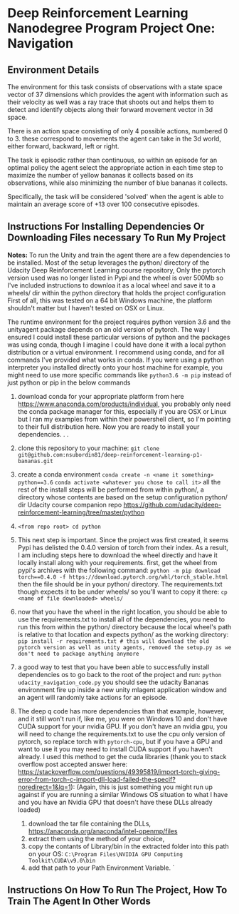 # Deep Reinforcement Learning Nanodegree Program Project One: Navigation

## Environment Details

The environment for this task consists of observations with  a state space vector of 37 dimensions which provides the agent with information such as their velocity as well was a ray trace that shoots out and helps them to detect and identify objects along their forward movement vector in 3d space. 

There is an action space consisting of only 4 possible actions, numbered 0 to 3. these correspond to movements the agent can take in the 3d world, either forward, backward, left or right. 

The task is episodic rather than continuous, so within an episode for an optimal policy the agent select the appropriate action in each time step to maximize the number of yellow bananas it collects based on its observations, while also minimizing the number of blue bananas it collects. 

Specifically, the task will be considered 'solved' when the agent is able to maintain an average score of +13 over 100 consecutive episodes. 

## Instructions For Installing Dependencies Or Downloading Files necessary To Run My Project

**Notes:** To run the Unity and train the agent there are a few dependencies to be installed. Most of the setup leverages the python/ directory 
of the Udacity Deep Reinforcement Learning course repository, Only the pytorch version used was no longer listed in Pypi and the wheel is over 500Mb
so I've included instructions to downloa it as a local wheel and save it to a wheels/ dir within the python directory that holds the project configuration
First of all, this was tested on a 64 bit Windows machine, the platform shouldn't matter but I haven't tested on OSX or Linux. 

The runtime environment for the project requires python version 3.6 and the unityagent package depends on an old version of pytorch. The way I ensured I could install these particular versions of python and the packages was using conda, though I imagine I could have done it
with a local python distribution or a virtual environment. I recommend using conda, and for all commands I've provided what works in conda. If you were using a python interpreter you installed directly onto your host machine for example, you might need to use more specific commands like `python3.6 -m pip` instead of just python or pip in the below commands

1. download conda for your appropriate platform from here https://www.anaconda.com/products/individual, you probably only need the conda package manager for this, especially if you are OSX or Linux but I ran my examples from within their powershell client, so I'm pointing to their full distribution here. Now you are ready to install your dependencies. . . 

2. clone this repository to your machine: `git clone git@github.com:nsubordin81/deep-reinforcement-learning-p1-bananas.git`

3. create a conda environment `conda create -n <name it something> python==3.6`
`conda activate <whatever you chose to call it>`
all the rest of the install steps will be performed from within python/, a directory whose contents are based on the setup configuration python/ dir Udacity course companion repo https://github.com/udacity/deep-reinforcement-learning/tree/master/python
 
4. `<from repo root> cd python`

5. This next step is important. Since the project was first created, it seems Pypi has delisted the 0.4.0 version of torch from their index. As a result, I am including steps here to download the wheel directly and have it locally install along with your requirements. first, get the wheel from pypi's archives with the following command: 
`python -m pip download torch==0.4.0 -f https://download.pytorch.org/whl/torch_stable.html`
then the file should be in your python/ directory. The requirements.txt though expects it to be under wheels/ so you'll want to copy it there: 
`cp <name of file downloaded> wheels/`

6. now that you have the wheel in the right location, you should be able to use the requirements.txt to install all of the dependencies, you need to run this from within the python/ directory because the local wheel's path is relative to that location and expects python/ as the working directory: 
`pip install -r requirements.txt # this will download the old pytorch version as well as unity agents, removed the setup.py as we don't need to package anything anymore`

7. a good way to test that you have been able to successfully install dependencies os to go back to the root of the project and run:
`python udacity_navigation_code.py`
you should see the udacity Bananas environment fire up inside a new unity mlagent application window and an agent will randomly take actions for an episode.

8. The deep q code has more dependencies than that example, however, and it still won't run if, like me, you were on Windows 10 and don't have CUDA support for your nvidia GPU. If you don't have an nvidia gpu, you will need to change the requirements.txt to use the cpu only version of pytorch, so replace torch with `pytorch-cpu`, but if you have a GPU and want to use it you may need to install CUDA support if you haven't already. I used this method to get the cuda libraries (thank you to stack overflow post accepted answer here: https://stackoverflow.com/questions/49395819/import-torch-giving-error-from-torch-c-import-dll-load-failed-the-specif?noredirect=1&lq=1): (Again, this is just something you might run up against if you are running a similar Windows OS situation to what I have and you have an Nvidia GPU that doesn't have these DLLs already loaded)
    1. download the tar file containing the DLLs, https://anaconda.org/anaconda/intel-openmp/files
    2. extract them using the method of your choice,
    3. copy the contants of Library/bin in the extracted folder into this path on your OS: `C:\Program Files\NVIDIA GPU Computing Toolkit\CUDA\v9.0\bin`
    4. add that path to your Path Environment Variable. 
`

## Instructions On How To Run The Project, How To Train The Agent In Other Words

<TBD>
